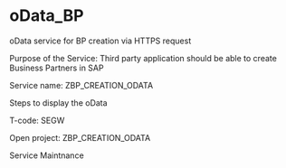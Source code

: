 # oData_BP
oData service for BP creation via HTTPS request

Purpose of the Service: Third party application should be able to create Business Partners in SAP 

Service name: ZBP_CREATION_ODATA

Steps to display the oData

T-code: SEGW

Open project: ZBP_CREATION_ODATA

Service Maintnance
